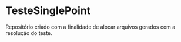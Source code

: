 # TesteSinglePoint
Repositório criado com a finalidade de alocar arquivos gerados com a resolução do teste.
